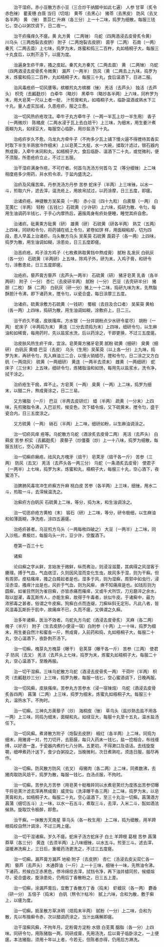 <!-- { "loadSidebar": true } -->
　　治干湿疥。赤小豆散方赤小豆（三合炒干纳醋中如此七遍） 人参 甘草（炙令赤色锉） 瞿麦穗 白蔹 当归（切焙） 黄芩（去黑心） 猪苓（去黑皮） 防风（去叉各半两） 黄 （锉） 薏苡仁 升麻（各三分）上一十二味，捣罗为细散，每服三钱匕，空心以粥饮调下，日二夜一。

　　治干疥瘙痒久不瘥。黄 丸方黄 （二两锉） 乌蛇（四两酒浸去皮骨炙令黄） 川乌头（三两炮裂去皮脐） 附子（二两炮裂去皮脐） 茵芋（二两） 石南（一两） 秦艽（二两去苗）上七味，捣罗为末，炼蜜和捣三二百杵，丸如梧桐子大，每服三十丸食后，以荆芥汤下，以瘥为度。

　　治遍身生疥干痒，搔之皮起。秦艽丸方秦艽（二两去苗） 黄 （二两锉） 乌蛇（四两酒浸去皮骨炙令微黄） 漏芦（一两半） 防风（黄（二两去上九味，捣罗为末，炼蜜和捣三二百杵，丸如梧桐子大，每服三十丸，食后温酒下，日进二服。

　　治风毒疮疥一切风壅等。槟榔煎丸方槟榔（锉） 羌活（去芦头） 独活（去芦头） 枳壳（去瓤麸炒） 白牵牛（略炒） 黑牵牛（略炒各半两）上六味，同杵罗为末，用大皂荚一尺以上者一梃， 汁煎膏和丸，如梧桐子大，临卧温酒或熟水下三十丸，量人虚实加减，久患疮疥，服之立愈。

　　治一切风热疥疮攻注。牵牛子丸方牵牛子（一两一半瓦上炒一半生用） 香子（一两微炒） 陈橘皮（二两水浸于瓦上去白焙干）上三味，为细末，用生姜汁煮面糊为丸，如绿豆大，每服空心临卧，用炒盐汤下十丸。

　　治疮疥岁久不愈。乌龙丸方牵牛子（不拘多少瓦上铺下慢火逼不得搅待其香实时取下半生半熟放冷作细末）上以皂荚二大梃，水一大碗，揉取汁滤过，银石器内熬成膏，入牵牛末同和丸，如梧桐子大，食后临卧、温酒下二十丸，或觉微利，便不须服，所患疮疥立止，不过三五服。

　　治干湿疥满身作疮，不可疗者。何首乌洗汤方何首乌 艾（等分细锉）上二味相度疮多少用药，并水煎令浓，于盆内盛洗之。

　　治疥及风瘙苦痒。丹参洗汤方丹参 苦参 蛇床子（半两）上三味锉，以水一斗，煎取六升，滤去滓，温洗疮上，用故帛拭过，以药涂摩，日三五度，即瘥。

　　治诸疥疮。神捷散方吴茱萸（一两） 赤小豆（四十九粒） 白蒺藜（一两） 白芜荑仁（半两） 轻粉（五钱匕）石硫黄（少许研）上六味，捣研为散、令匀，每用生油调药半钱匕，于手心内摩热后，遍揩周身有疥处便睡，睡觉其疥自愈。

　　治诸疥。砒黄熏方砒黄（研） 雄黄（研） 石硫黄（研各半两） 熟艾（五两）上四味，同研和令匀，将药铺在纸上令匀，紧卷如饼 样，用面糊粘却，切为四段，患人早盖上治诸疥。乌头散方乌头 吴茱萸 石硫黄 莨菪子（各一两）上四味，捣罗为散，用生油调如糊，涂患处，日三五度即瘥。

　　治恶疥疮。鸡子涂方鸡子（七枚煮熟取黄铛中熬成膏） 腻粉 乱发灰 白矾灰（各一分） 石硫黄（半两研）上五味，除鸡子外，研为末，入鸡子膏，和研令匀，涂敷患处，日三五度即瘥。

　　治疮疥。藜芦膏方藜芦（去芦头一两半） 石硫黄（研） 猪牙皂荚 乳香（各半两研） 附子（一分） 杏仁（去皮研半两） 腻粉（一分） 巴豆（去壳研半分） 猪胆（二枚） 酥（二两） 白矾灰（研一分）猪上一十二味，捣研九味为末，先熬脂酥胆汁令沸，即下诸药末，搅令匀，以瓷合盛，每日涂摩三五度。

　　治诸疥。硫黄涂敷方石硫黄（一钱研） 蜀椒（去目及合口者） 吴茱萸 黄柏（各一两）上四味，捣研为散，用生油调如糊，涂敷疥上，日二三。

　　治干疥久不瘥，皮肤瘙痒。方水银（一分并胡粉点少水研令星尽） 胡粉（一两） 蛇床子（半两捣为末） 黄连（三分去须捣为末）上四味，细研令匀，以生麻油和如稀膏，每用药时，先以盐浆水洗，后以药涂之，干即更换，不过三五度瘥。

　　治皮肤风热生疥干痒，宜涂。皂荚膏方猪牙皂荚 腻粉 硫黄（细研） 臭黄（细研） 白矾灰 黄蜡 巴豆（去皮） 乌头（生用）吴茱萸（以上各一分）上九味，捣罗为末，再研令匀，先入麻油三二合，以慢火销蜡尽，搅和令匀，日二涂之又方白矾（一两烧灰） 硫黄（一两细研） 黄连（一两半去须末） 雌黄（一两细研） 蛇床子（三分末）上五味，细研令匀，炼猪脂油和如饧，每用先以盐浆水，洗令净，拭干涂之。

　　治疥疮生干痂，痒不止。方皂荚（一两） 臭黄（一两）上二味，捣罗为细末，以醋二升，熬成膏涂之，日二三易。

　　又方猪脂（一斤） 巴豆（半两去皮研烂） 蜡（半两） 疏黄（一分末）上四味，先煎猪脂令沸，入巴豆煎，候变色，次下蜡令熔，又下硫黄末，搅令匀，盛于瓷合内，日三五度涂之。

　　又方硫黄（一两） 硝石（半两）上二味，细研如粉，以生麻油调涂之。

　　治一切疥风痒 疮等。乌蛇散方乌蛇（酒涂炙去皮骨二两） 羌活（去芦头） 白藓皮 苦参 枳实（去瓤麸炙） 蒺藜子（炒僵蚕（炒）上一十八味，捣罗为细散，每服五钱匕，空心酒调下。

　　治一切癣疥癞疮。祛风丸方槐牙（焙干） 皂荚牙（焙干各一斤） 苦参（三两） 防风（去叉） 羌活（去芦头各一两三分） 乌蛇（一条酒炙去皮骨） 使君子（一两半）上七味，捣罗为末，炼蜜和丸，梧桐子大，每服三十丸，空心酒下，夜蜜汤下。

　　治脾肺风毒攻冲生疥癣方升麻 桃白皮 苦参（各半两）上三味，细锉，用水二斗，煎取一斗，去滓候温洗之。

　　治癣疥方白矾灰 石硫黄上二味，等分，捣为末，和生油调涂之。

　　治一切恶疥疮方黄柏（末） 锻石（研）上二味，等分，研令极细，以生麻油和如薄面糊，净洗疮，涂四五遍瘥。

　　治疮疥甚者。乌豆煎方乌头（一两每枚四破之） 大豆（一两半）上二味，同入沙瓶，煮极烂，每服乌头一片，豆少许，空腹酒下。

　　卷第一百三十七

　　诸癣

　　论曰癣之字从鲜，言始发于微鲜，纵而弗治，则浸淫滋蔓，其病得之风湿客于腠理。搏于气血，气血痞涩，久则因风湿而变化生虫，故风多于湿，则为干癣。但有周郭，皮枯瘙痒，搔之白屑起者是也。湿多于风，则为湿癣，周郭中如虫行，浸淫赤湿，搔痒汁出是也，风折于气血，则为风癣， 痹不知痛痒是也。如钱形则为圆癣，如雀目然则为雀目癣，亦皆赤痛而瘙痒，又或牛犬所饮，刀刃磨淬之余水，取以盥濯，毒瓦斯传人，亦能生癣，故得于牛毒者，状似牛皮。于诸癣中，最为 浓邪毒之甚者，俗谓之牛皮癣。狗癣白点而连缀，刀癣纵斜无定形。凡此八者，皆风湿毒瓦斯折于肌中，故痛痒不已，久而不瘥，又俱谓之久癣。

　　治多年诸癣，医治不效者。乌蛇丸方乌蛇（酒浸去皮骨炙） 天麻（各二两） 槐子（半斤） 附子（生去皮脐小便浸一宿）白附参（十两）上一十味，捣罗为细末，用生姜自然汁和蜜各一斤，熬成膏，入前药和捣，丸如梧桐子大，每服二十丸，空心温酒下，夜卧荆芥汤下。

　　治一切癣。槐芽丸方槐芽（曝干） 皂荚芽（曝干各一斤） 苦参（三两） 使君子 防风（去叉） 羌活（去芦头上七味，捣罗为末，炼蜜丸如梧桐子大，每服二十丸，空心温酒下，至晚再服。

　　治一切干湿癣。三味乌蛇散方乌蛇（酒浸去皮骨炙一两） 干荷叶（半两） 枳壳（去瓤麸炒三分）上三味，捣罗为散，每服一钱匕，空心蜜酒调下，日晚再服。

　　治一切风癣，皮肤瘙痒。苦参丸方苦参水（浸一宿锉焙） 乌蛇（酒浸去皮骨炙各四两） 菖蒲（二两）上三味，捣罗为细末，炼蜜丸如梧桐子大。每服三十丸，温热水下，不拘时。

　　治一切癣。三神丸方蒺藜子（炒） 海桐皮（锉） 草乌头（盐炒熟去盐不用各一两）上三味，同捣为细末，面糊和丸，如绿豆大，每服十丸至十五丸，温水盐汤任下。

　　治一切风癣。煮肾散方附子（炮裂去皮脐） 椒红（各半两）上二味，同捣为细末，用猪肾一对，竹刀切开，去筋膜，每只入药末一钱匕，盐一捻相合，布线缠缚，以好酒一盏，于瓷器内煮约七八分熟。五更初，不得漱口及语话。去线旋旋嚼，细呷煮药汁送下，食少白粥投之，当晚微利，次日煮熟吃，须连日服，服尽再作。

　　治一切癣。防风散方防风（去叉） 母猪肉（各二两）上二味，同煮数沸，去猪肉取防风焙干，捣罗为散，每服一钱匕，白汤点服，不拘时。

　　治一切癣。苦参丸方苦参（用皂荚十梃椎碎同以水煮皂荚烂为度拣出苦参切曝干将皂荚汁滤去滓再熬成膏）威灵仙（洗泽曝干各三两）上二味，捣罗为末，以皂荚膏和丸，如梧桐子大。每服二十丸，空心温酒下，至三十丸治一切癣。菖蒲酒方菖蒲（细切五斗）上一味，以水一石五斗，煮取三斗，去滓，入米二斗，酝如酒法候熟，旋取饮令极醉，即愈。

　　治干癣。一抹散方天南星 草乌头（各一枚生用）上二味，捣为细散，用羊蹄根捣绞自然汁调涂，不过三两上瘥。

　　治一切干湿诸癣。岁久不瘥。蛇床子汤方蛇床子 白土 羊蹄根 葛根 苦参 菖蒲 莽草（各三分） 黄连（去须半两）上八味细锉，以水五斗。煎至三斗。滤去滓，温暖淋洗癣上，三日后，重暖药汤更洗之，不过三五度瘥。

　　治一切癣。漏芦膏方漏芦 地榆 附子（去皮脐） 杏仁（汤浸去皮尖双仁各一两） 藜芦（去芦头） 木通莽油（一斤）上一十三味，细锉十一味，先熬油令沸，下诸药，煎候白芷赤黑色，停冷绵绞去滓，拭铛令净，再下油并蜡同煎，候蜡熔尽，瓷合盛收，旋涂患处，仍用后丁香散粉之，日三五上差。

　　治一切癣，涂漏芦膏后，宜敷丁香散方丁香（捣末） 虾蟆灰（各一两） 麝香（研一分） 五倍子（捣末） 白矾（熬令汁枯冷） 腻上六味，合和为散，敷于癣上，以瘥为度。

　　治一切癣。抵圣散方草决明（焙捣末半两） 腻粉（一分）上二味，合和为散，先以布揩癣令赤，次以醋调药涂之，当汁出痛解即瘥。

　　治干湿癣风癣，不拘年月。定粉膏方淀粉 水银 白芜荑 胭脂（各一分）上四味。同研令匀，用陈猪脂一两，同研成膏，先用汤洗，后以膏子临卧涂之，一上便瘥。本法猪脂，须用十年以上者，今若无，但陈者亦得，仍用后方淋洗。

